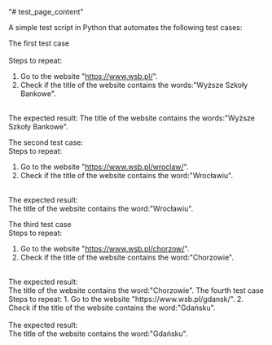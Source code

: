 "# test_page_content" 

A simple test script in Python that automates the following test cases:

The first test case<br>
<br>
Steps to repeat:
1. Go to the website "https://www.wsb.pl/".
2. Check if the title of the website contains the words:"Wyższe Szkoły Bankowe".
<br>
The expected result:
The title of the website contains the words:"Wyższe Szkoły Bankowe".

The second test case:<br>
Steps to repeat:
1. Go to the website "https://www.wsb.pl/wroclaw/".
2. Check if the title of the website contains the word:"Wrocławiu".
<br>
The expected result:<br>
The title of the website contains the word:"Wrocławiu".

The third test case<br>
Steps to repeat:
1. Go to the website "https://www.wsb.pl/chorzow/".
2. Check if the title of the website contains the word:"Chorzowie".
<br>
The expected result:<br>
The title of the website contains the word:"Chorzowie".
The fourth test case<br>
Steps to repeat:
1. Go to the website "https://www.wsb.pl/gdansk/".
2. Check if the title of the website contains the word:"Gdańsku".<br>
<br>
The expected result:<br>
The title of the website contains the word:"Gdańsku".<br>
